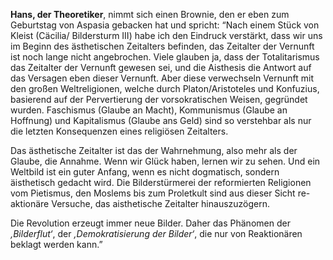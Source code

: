 **Hans, der Theoretiker**, nimmt sich einen Brownie, den er eben zum Geburtstag von Aspasia gebacken hat und spricht: “Nach einem Stück von Kleist (Cäcilia/ Bildersturm III) habe ich den Eindruck verstärkt, dass wir uns im Beginn des ästhetischen Zeitalters befinden, das Zeitalter der Vernunft ist noch lange nicht angebrochen. Viele glauben ja, dass der Totalitarismus das Zeitalter der Vernunft gewesen sei, und die Aisthesis die Antwort auf das Versagen eben dieser Vernunft. Aber diese verwechseln Vernunft mit den großen Weltreligionen, welche durch Platon/Aristoteles und Konfuzius, basierend auf der Pervertierung der vorsokratischen Weisen, gegründet wurden. Faschismus (Glaube an Macht), Kommunismus (Glaube an Hoffnung) und Kapitalismus (Glaube ans Geld) sind so verstehbar als nur die letzten Konsequenzen eines religiösen Zeitalters.

Das ästhetische Zeitalter ist das der Wahrnehmung, also mehr als der Glaube, die Annahme. Wenn wir Glück haben, lernen wir zu sehen. Und ein Weltbild ist ein guter Anfang, wenn es nicht dogmatisch, sondern äisthetisch gedacht wird. Die Bilderstürmerei der reformierten Religionen vom Pietismus, den Moslems bis zum Proletkult sind aus dieser Sicht re-aktionäre Versuche, das aisthetische Zeitalter hinauszuzögern.

Die Revolution erzeugt immer neue Bilder. Daher das Phänomen der *‚Bilderflut‘*, der *‚Demokratisierung der Bilder‘*, die nur von Reaktionären beklagt werden kann.”